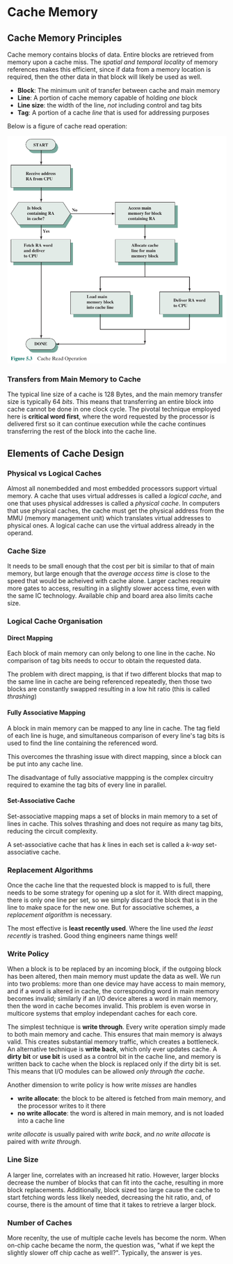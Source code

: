 # Cache Memory
## Cache Memory Principles
Cache memory contains blocks of data. Entire blocks are retrieved from memory upon a cache miss. The *spatial and temporal locality* of memory references makes this efficient, since if data from a memory location is required, then the other data in that block will likely be used as well.
- **Block**: The minimum unit of transfer between cache and main memory
- **Line**: A portion of cache memory capable of holding *one* block
- **Line size**: the width of the line, *not* including control and tag bits
- **Tag**: A portion of a cache *line* that is used for addressing purposes

Below is a figure of cache read operation:

![](cache_read_operation.png)

### Transfers from Main Memory to Cache
The typical line size of a cache is 128 Bytes, and the main memory transfer size is typically 64 *bits*. This means that transferring an entire block into cache cannot be done in one clock cycle. The pivotal technique employed here is **critical word first**, where the word requested by the processor is delivered first so it can continue execution while the cache continues transferring the rest of the block into the cache line.

## Elements of Cache Design
### Physical vs Logical Caches
Almost all nonembedded and most embedded processors support virtual memory. A cache that uses virtual addresses is called a *logical cache*, and one that uses physical addresses is called a *physical cache*. In computers that use physical caches, the cache must get the physical address from the MMU (memory management unit) which translates virtual addresses to physical ones. A logical cache can use the virtual address already in the operand.

### Cache Size
It needs to be small enough that the cost per bit is similar to that of main memory, but large enough that the *average access time* is close to the speed that would be acheived with cache alone. Larger caches require more gates to access, resulting in a slightly slower access time, even with the same IC technology. Available chip and board area also limits cache size. 

### Logical Cache Organisation
#### Direct Mapping
Each block of main memory can only belong to one line in the cache. No comparison of tag bits needs to occur to obtain the requested data.

The problem with direct mapping, is that if two different blocks that map to the same line in cache are being referenced repeatedly, then those two blocks are constantly swapped resulting in a low hit ratio (this is called *thrashing*)

#### Fully Associative Mapping
A block in main memory can be mapped to any line in cache. The tag field of each line is huge, and simultaneous comparison of every line's tag bits is used to find the line containing the referenced word.

This overcomes the thrashing issue with direct mapping, since a block can be put into any cache line.

The disadvantage of fully associative mappping is the complex circuitry required to examine the tag bits of every line in parallel.

#### Set-Associative Cache
Set-associative mapping maps a set of blocks in main memory to a set of lines in cache. This solves thrashing and does not require as many tag bits, reducing the circuit complexity. 

A set-associative cache that has *k* lines in each set is called a *k-way* set-associative cache.

### Replacement Algorithms
Once the cache line that the requested block is mapped to is full, there needs to be some strategy for opening up a slot for it. With direct mapping, there is only one line per set, so we simply discard the block that is in the line to make space for the new one. But for associative schemes, a *replacement algorithm* is necessary.

The most effective is **least recently used**. Where the line used *the least recently* is trashed. Good thing engineers name things well!

### Write Policy
When a block is to be replaced by an incoming block, if the outgoing block has been altered, then main memory must update the data as well. 
We run into two problems: more than one device may have access to main memory, and if a word is altered in cache, the corresponding word in main memory becomes invalid; similarly if an I/O device alteres a word in main memory, then the word in cache becomes invalid. This problem is even worse in multicore systems that employ independant caches for each core. 

The simplest technique is **write through**. Every write operation simply made to both main memory and cache. This ensures that main memory is always valid. This creates substantial memory traffic, which creates a bottleneck. An alternative technique is **write back**, which only ever updates cache. A **dirty bit** or **use bit** is used as a control bit in the cache line, and memory is written back to cache when the block is replaced only if the dirty bit is set. This means that I/O modules can be allowed *only through the cache*. 

Another dimension to write policy is how write *misses* are handles
- **write allocate**: the block to be altered is fetched from main memory, and the processor writes to it there
- **no write allocate**: the word is altered in main memory, and is not loaded into a cache line

*write allocate* is usually paired with *write back*, and *no write allocate* is paired with *write through*.

### Line Size
A larger line, correlates with an increased hit ratio. However, larger blocks decrease the number of blocks that can fit into the cache, resulting in more block replacements. Additionally, block sized too large cause the cache to start fetching words less likely needed, decreasing the hit ratio, and, of course, there is the amount of time that it takes to retrieve a larger block. 

### Number of Caches
More recenlty, the use of multiple cache levels has become the norm. When on-chip cache became the norm, the question was, "what if we kept the slightly slower off chip cache as well?". Typically, the answer is yes. 
